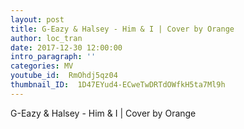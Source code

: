 ```yaml
---
layout: post
title: G-Eazy & Halsey - Him & I | Cover by Orange
author: loc_tran
date: 2017-12-30 12:00:00
intro_paragraph: ''
categories: MV
youtube_id:  RmOhdj5qz04
thumbnail_ID:  1D47EYud4-ECweTwDRTdOWfkH5ta7Ml9h
---
```

G-Eazy & Halsey - Him & I | Cover by Orange
